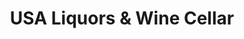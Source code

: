 ---
title: "USA Liquors & Wine Cellar"
url: /muskogee/usa-liquors-und-wine-cellar/
shop: Spirituosen
---